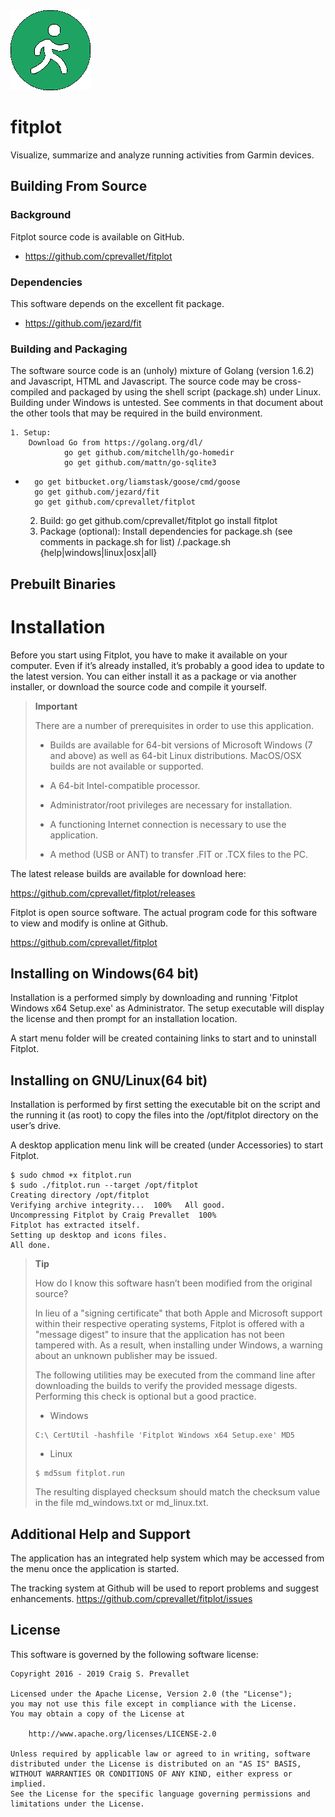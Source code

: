 <img src="https://github.com/cprevallet/fitplot/blob/master/icons/fitplot_color.png">

# fitplot
Visualize, summarize and analyze running activities from Garmin devices.

Building From Source
--------------------

### Background
Fitplot source code is available on GitHub.

-   <https://github.com/cprevallet/fitplot>

### Dependencies
This software depends on the excellent fit package.

-  <https://github.com/jezard/fit>

### Building and Packaging
The software source code is an (unholy) mixture of Golang (version 1.6.2) and
Javascript, HTML and Javascript.  The source code may be cross-compiled and packaged by using
the shell script (package.sh) under Linux.  Building under Windows is
untested. See comments in that document about the other tools that may
be required in the build environment.

	1. Setup:
		Download Go from https://golang.org/dl/
                go get github.com/mitchellh/go-homedir
                go get github.com/mattn/go-sqlite3
-		go get bitbucket.org/liamstask/goose/cmd/goose
		go get github.com/jezard/fit
		go get github.com/cprevallet/fitplot
	2. Build:
		go get github.com/cprevallet/fitplot
		go install fitplot
	3. Package (optional):
		Install dependencies for package.sh (see comments in package.sh for list)
		/.package.sh {help|windows|linux|osx|all}

Prebuilt Binaries
-----------------

# Installation

Before you start using Fitplot, you have to make it available on your
computer. Even if it’s already installed, it’s probably a good idea to
update to the latest version. You can either install it as a package or
via another installer, or download the source code and compile it
yourself.

> **Important**
> 
> There are a number of prerequisites in order to use this application.
> 
>   - Builds are available for 64-bit versions of Microsoft Windows (7
>     and above) as well as 64-bit Linux distributions. MacOS/OSX builds
>     are not available or supported.
> 
>   - A 64-bit Intel-compatible processor.
> 
>   - Administrator/root privileges are necessary for installation.
> 
>   - A functioning Internet connection is necessary to use the
>     application.
> 
>   - A method (USB or ANT) to transfer .FIT or .TCX files to the PC.

The latest release builds are available for download here:

<https://github.com/cprevallet/fitplot/releases>

Fitplot is open source software. The actual program code for this
software to view and modify is online at Github.

<https://github.com/cprevallet/fitplot>

## Installing on Windows(64 bit)

Installation is a performed simply by downloading and running 'Fitplot
Windows x64 Setup.exe' as Administrator. The setup executable will
display the license and then prompt for an installation location.

A start menu folder will be created containing links to start and to
uninstall Fitplot.

## Installing on GNU/Linux(64 bit)

Installation is performed by first setting the executable bit on the
script and the running it (as root) to copy the files into the
/opt/fitplot directory on the user’s drive.

A desktop application menu link will be created (under Accessories) to
start Fitplot.

``` console
$ sudo chmod +x fitplot.run
$ sudo ./fitplot.run --target /opt/fitplot
Creating directory /opt/fitplot
Verifying archive integrity...  100%   All good.
Uncompressing Fitplot by Craig Prevallet  100%
Fitplot has extracted itself.
Setting up desktop and icons files.
All done.
```

> **Tip**
> 
> How do I know this software hasn’t been modified from the original
> source?
> 
> In lieu of a "signing certificate" that both Apple and Microsoft
> support within their respective operating systems, Fitplot is offered
> with a "message digest" to insure that the application has not been
> tampered with. As a result, when installing under Windows, a warning
> about an unknown publisher may be issued.
> 
> The following utilities may be executed from the command line after
> downloading the builds to verify the provided message digests.
> Performing this check is optional but a good practice.
> 
>   - Windows
> 
> 
> 
> ``` console
> C:\ CertUtil -hashfile 'Fitplot Windows x64 Setup.exe' MD5
> ```
> 
>   - Linux
> 
>
> 
> ``` console
> $ md5sum fitplot.run
> ```
> 
> The resulting displayed checksum should match the checksum value in
> the file md\_windows.txt or md\_linux.txt.


Additional Help and Support
---------------------------

The application has an integrated help system which may be accessed from
the menu once the application is started.

The tracking system at Github will be used to report problems and suggest enhancements.
https://github.com/cprevallet/fitplot/issues
                                                                                                        
License
-------

This software is governed by the following software license:

    Copyright 2016 - 2019 Craig S. Prevallet

    Licensed under the Apache License, Version 2.0 (the "License");
    you may not use this file except in compliance with the License.
    You may obtain a copy of the License at

        http://www.apache.org/licenses/LICENSE-2.0

    Unless required by applicable law or agreed to in writing, software
    distributed under the License is distributed on an "AS IS" BASIS,
    WITHOUT WARRANTIES OR CONDITIONS OF ANY KIND, either express or implied.
    See the License for the specific language governing permissions and
    limitations under the License.


